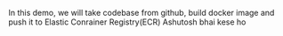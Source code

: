 In this demo, we will take codebase from github, build docker image and push it to Elastic Conrainer Registry(ECR)
Ashutosh bhai kese ho
